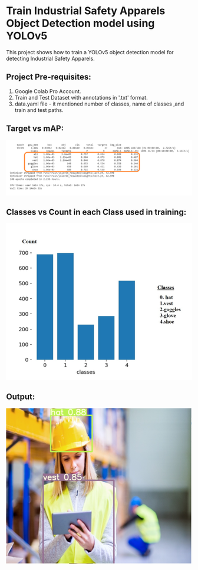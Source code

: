 # Train Industrial Safety Apparels Object Detection model using YOLOv5


This project shows how to train a YOLOv5 object detection model for detecting Industrial Safety Apparels.
 

## Project Pre-requisites:
1. Google Colab Pro Account.
2. Train and Test Dataset with annotations in '.txt' format.
3. data.yaml file - it mentioned number of classes, name of classes ,and train and test paths.


## Target vs mAP:

<p align="center">
  <img src="images\1.png" alt="workflow"/>
</p>

## Classes vs Count in each Class used in training:

<p align="center">
  <img src="images\labels.jpg" alt="workflow"/>
</p>

## Output:

<p align="center">
  <img src="images\output.png" alt="workflow"/>
</p>



